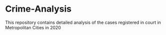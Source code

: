 # Crime-Analysis

This repository contains detailed analysis of the cases registered in court in Metropolitan Cities in 2020
